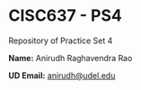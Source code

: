 # CISC637 - PS4

Repository of Practice Set 4

**Name:** Anirudh Raghavendra Rao

**UD Email:** anirudh@udel.edu
